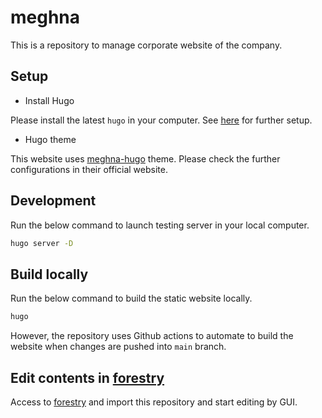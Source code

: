 # meghna

This is a repository to manage corporate website of the company.

## Setup

- Install Hugo

Please install the latest `hugo` in your computer. See [here](https://gohugo.io/getting-started/installing/) for further setup.

- Hugo theme

This website uses [meghna-hugo](https://github.com/themefisher/meghna-hugo) theme. Please check the further configurations in their official website.

## Development

Run the below command to launch testing server in your local computer.

```zsh
hugo server -D
```

## Build locally

Run the below command to build the static website locally.

```zsh
hugo
```

However, the repository uses Github actions to automate to build the website when changes are pushed into `main` branch.

## Edit contents in [forestry](https://forestry.io)

Access to [forestry](https://forestry.io) and import this repository and start editing by GUI.
